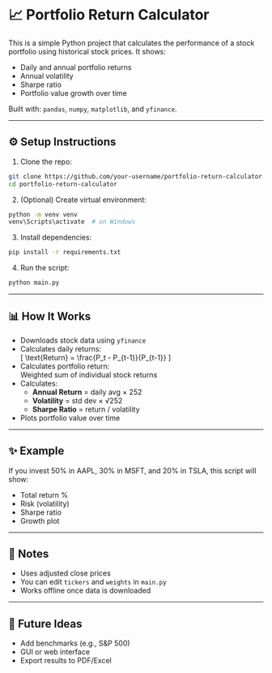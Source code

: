 # 📈 Portfolio Return Calculator

This is a simple Python project that calculates the performance of a stock portfolio using historical stock prices. It shows:

- Daily and annual portfolio returns  
- Annual volatility  
- Sharpe ratio  
- Portfolio value growth over time

Built with: `pandas`, `numpy`, `matplotlib`, and `yfinance`.

---

## ⚙️ Setup Instructions

1. Clone the repo:
```bash
git clone https://github.com/your-username/portfolio-return-calculator.git
cd portfolio-return-calculator
```

2. (Optional) Create virtual environment:
```bash
python -m venv venv
venv\Scripts\activate  # on Windows
```

3. Install dependencies:
```bash
pip install -r requirements.txt
```

4. Run the script:
```bash
python main.py
```

---

## 📊 How It Works

- Downloads stock data using `yfinance`
- Calculates daily returns:  
  \[
  \text{Return} = \frac{P_t - P_{t-1}}{P_{t-1}}
  \]
- Calculates portfolio return:  
  Weighted sum of individual stock returns
- Calculates:
  - **Annual Return** = daily avg × 252  
  - **Volatility** = std dev × √252  
  - **Sharpe Ratio** = return / volatility
- Plots portfolio value over time

---

## ✨ Example

If you invest 50% in AAPL, 30% in MSFT, and 20% in TSLA, this script will show:

- Total return %
- Risk (volatility)
- Sharpe ratio
- Growth plot

---

## 📌 Notes

- Uses adjusted close prices
- You can edit `tickers` and `weights` in `main.py`
- Works offline once data is downloaded

---

## 🔧 Future Ideas

- Add benchmarks (e.g., S&P 500)
- GUI or web interface
- Export results to PDF/Excel
